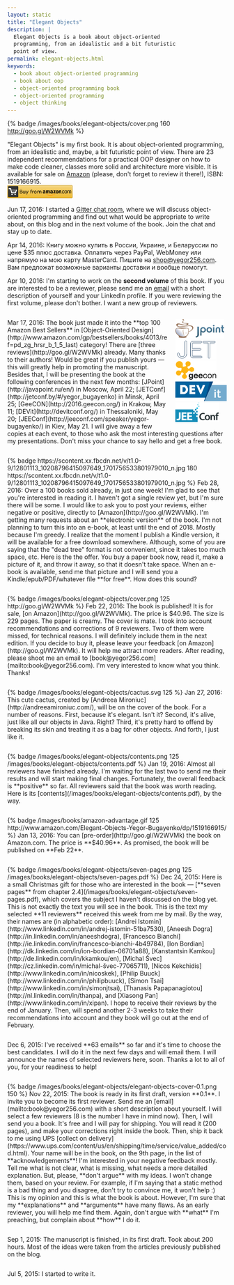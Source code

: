 ```yaml
---
layout: static
title: "Elegant Objects"
description: |
  Elegant Objects is a book about object-oriented
  programming, from an idealistic and a bit futuristic
  point of view.
permalink: elegant-objects.html
keywords:
  - book about object-oriented programming
  - book about oop
  - object-oriented programming book
  - object-oriented programming
  - object thinking
---
```


<style>
.book-event {
  clear: both;
  margin-top: 2em;
}
</style>

{% badge /images/books/elegant-objects/cover.png 160 http://goo.gl/W2WVMk %}

"Elegant Objects" is my first book. It is about object-oriented
programming, from an idealistic and, maybe, a bit futuristic
point of view. There are 23 independent recommendations for
a practical OOP designer on how to make code cleaner, classes
more solid and architecture more visible. It is available for sale
on [Amazon](http://goo.gl/W2WVMk) (please, don't forget to review it there!),
ISBN: 1519166915.<br/>
<a href="http://goo.gl/W2WVMk"><img src='/images/books/amazon-buy-button.png' style='height:30px'/></a>

<!--more-->

Jun 17, 2016:
I started a [Gitter chat room](https://gitter.im/yegor256/elegantobjects),
where we will discuss object-oriented
programming and find out what would be appropriate to write about,
on this blog and in the next volume of the book. Join the chat and stay
up to date.

Apr 14, 2016:
Книгу можно купить в России, Украине, и Беларуссии по цене $35 плюс
доставка. Оплатить через PayPal, WebMoney или напрямую на мою карту
MasterCard. Пишите на [shop@yegor256.com](mailto:shop@yegor256.com).
Вам предложат возможные варианты доставки и вообще помогут.

Apr 10, 2016:
I'm starting to work on the **second volume** of this book. If you are
interested to be a reviewer, please send me an [email](mailto:book@yegor256.com)
with a short description of yourself and your LinkedIn profile. If you were
reviewing the first volume, please don't bother. I want a new group of
reviewers.

<div class="book-event"/>
<div style="float:right;margin-left:1em">
  <a href="http://javapoint.ru/en/">
    <img src="/images/2016/jpoint-2016.png" style="height:45px;" alt="JPoint 2016"/></a><br/>
  <a href="http://jetconf.by/#/yegor_bugayenko">
    <img src="/images/2016/jet-2016.png" style="height:45px;" alt="JET Conference 2016"/></a><br/>
  <a href="http://2016.geecon.org/">
    <img src="/images/2016/geecon-2016.png" style="height:45px;" alt="GeeCON 2016"/></a><br/>
  <a href="http://devitconf.org/">
    <img src="/images/2016/devit-logo.svg" style="height:45px;" alt="DEVit 2016"/></a><br/>
  <a href="http://jeeconf.com/speaker/yegor-bugayenko/">
    <img src="/images/2016/jeeconf-logo.png" style="height:45px;" alt="JEEConf 2016"/></a>
</div>
Mar 17, 2016:
The book just made it into the **top 100 Amazon Best Sellers** in
[Object-Oriented Design](http://www.amazon.com/gp/bestsellers/books/4013/ref=pd_zg_hrsr_b_1_5_last) category!
There are [three reviews](http://goo.gl/W2WVMk)
already. Many thanks to their authors! Would
be great if you publish yours &mdash; this will greatly help
in promoting the manuscript. Besides that, I will be presenting the
book at the following conferences in the next few months:
[JPoint](http://javapoint.ru/en/) in Moscow, April 22;
[JETConf](http://jetconf.by/#/yegor_bugayenko) in Minsk, April 25;
[GeeCON](http://2016.geecon.org/) in Krakow, May 11;
[DEVit](http://devitconf.org/) in Thessaloniki, May 20;
[JEEConf](http://jeeconf.com/speaker/yegor-bugayenko/) in Kiev, May 21.
I will give away a few copies at each event, to those who
ask the most interesting questions after my presentations. Don't miss your
chance to say hello and get a free book.

<div class="book-event"/>
{% badge https://scontent.xx.fbcdn.net/v/t1.0-9/12801113_10208796415097649_1701756533801979010_n.jpg 180 https://scontent.xx.fbcdn.net/v/t1.0-9/12801113_10208796415097649_1701756533801979010_n.jpg %}
Feb 28, 2016:
Over a 100 books sold already, in just one week! I'm glad to see
that you're interested in reading it. I haven't got a single review yet,
but I'm sure there will be some. I would like to ask you to post your
reviews, either negative or positive, directly to
[Amazon](http://goo.gl/W2WVMk).
I'm getting many requests about an **electronic version** of the book.
I'm not planning to turn this into an e-book, at least until the end
of 2018. Mostly because I'm greedy. I realize that the moment I publish
a Kindle version, it will be available for a free download somewhere.
Although, some of you are saying that the "dead tree" format is not
convenient, since it takes too much space, etc. Here is the the offer.
You buy a paper book now, read it, make a picture of it,
and throw it away, so that it doesn't take space. When an e-book is available,
send me that picture and I will send you a Kindle/epub/PDF/whatever
file **for free**. How does this sound?

<div class="book-event"/>
{% badge /images/books/elegant-objects/cover.png 125 http://goo.gl/W2WVMk %}
Feb 22, 2016:
The book is published! It is for sale,
[on Amazon](http://goo.gl/W2WVMk).
The price is $40.96. The size is 229 pages. The paper is creamy.
The cover is mate. I took into account recommendations and corrections
of 9 reviewers. Two of them were missed, for technical reasons. I will
definitely include them in the next edition. If you decide to buy it,
please leave your feedback
[on Amazon](http://goo.gl/W2WVMk).
It will help me attract more readers. After reading, please shoot me
an email to [book@yegor256.com](mailto:book@yegor256.com).
I'm very interested to know what you think. Thanks!

<div class="book-event"/>
{% badge /images/books/elegant-objects/cactus.svg 125 %}
Jan 27, 2016:
This cute cactus, created by [Andreea Mironiuc](http://andreeamironiuc.com/),
will be on the cover of the book. For a number of reasons. First,
because it's elegant. Isn't it? Second, it's alive, just like
all our objects in Java. Right? Third, it's pretty hard to offend by
breaking its skin and treating it as a bag for other objects. And forth,
I just like it.

<div class="book-event"/>
{% badge /images/books/elegant-objects/contents.png 125 /images/books/elegant-objects/contents.pdf %}
Jan 19, 2016:
Almost all reviewers have finished already. I'm waiting for the
last two to send me their results and will start making
final changes. Fortunately, the overall feedback is **positive**
so far. All reviewers said that the book was worth reading.
Here is its [contents](/images/books/elegant-objects/contents.pdf), by the way.

<div class="book-event"/>
{% badge /images/books/amazon-advantage.gif 125 http://www.amazon.com/Elegant-Objects-Yegor-Bugayenko/dp/1519166915/ %}
Jan 13, 2016:
You can [pre-order](http://goo.gl/W2WVMk)
the book on Amazon.com. The price is **$40.96**.
As promised, the book will be published on **Feb 22**.

<div class="book-event"/>
{% badge /images/books/elegant-objects/seven-pages.png 125 /images/books/elegant-objects/seven-pages.pdf %}
Dec 24, 2015:
Here is a small Christmas gift for those who are interested
in the book &mdash; [**seven pages** from chapter 2.4](/images/books/elegant-objects/seven-pages.pdf), which
covers the subject I haven't discussed on the blog yet.
This is not exactly the text you will see in the book. This is the
text my selected **11 reviewers** received this week from me by mail.
By the way, their names are (in alphabetic order):
[Andrei Istomin](http://www.linkedin.com/in/andrej-istomin-51ba7530),
[Aneesh Dogra](http://in.linkedin.com/in/aneeshdogra),
[Francesco Bianchi](http://ie.linkedin.com/in/francesco-bianchi-4b49784),
[Ion Bordian](http://dk.linkedin.com/in/ion-bordian-06701a88),
[Kanstantsin Kamkou](http://de.linkedin.com/in/kkamkou/en),
[Michal Švec](http://cz.linkedin.com/in/michal-švec-77065711),
[Nicos Kekchidis](http://www.linkedin.com/in/nicoskek),
[Philip Buuck](http://www.linkedin.com/in/philipbuuck),
[Simon Tsai](http://www.linkedin.com/in/simonjtsai),
[Thanasis Papapanagiotou](http://nl.linkedin.com/in/thanpa),
and [Xiasong Pan](http://www.linkedin.com/in/xipan).
I hope to receive their reviews by the end of January. Then, will
spend another 2-3 weeks to take their recommendations into account
and they book will go out at the end of February.

<div class="book-event"/>
Dec 6, 2015:
I've received **63 emails** so far and it's time to choose the best candidates.
I will do it in the next few days and will email them. I will announce
the names of selected reviewers here, soon. Thanks a lot to all of you,
for your readiness to help!

<div class="book-event"/>
{% badge /images/books/elegant-objects/elegant-objects-cover-0.1.png 150 %}
Nov 22, 2015:
The book is ready in its first draft, version **0.1**.
I invite you to become its first reviewer. Send me
an [email](mailto:book@yegor256.com) with a short description about yourself.
I will select a few reviewers (8 is the number I have in mind now).
Then, I will send you a book. It's free and I will
pay for shipping. You will read it (200 pages), and make your corrections
right inside the book. Then, ship it back to me using
UPS [collect on delivery](https://www.ups.com/content/us/en/shipping/time/service/value_added/cod.html).
Your name will be in the book, on the 9th page,
in the list of **acknowledgements**!
I'm interested in your negative feedback mostly.
Tell me what is not clear, what is missing, what needs a more detailed
explanation. But, please, **don't argue** with my ideas. I won't change
them, based on your review. For example, if I'm saying that a
static method is a bad thing and you disagree, don't try to
convince me, it won't help :) This is my opinion and this is what the
book is about. However, I'm sure that my **explanations** and **arguments**
have many flaws. As an early reviewer, you will help me find them.
Again, don't argue with **what** I'm preaching, but complain about **how** I do it.

<div class="book-event"/>
Sep 1, 2015:
The manuscript is finished, in its first draft. Took about 200 hours. Most
of the ideas were taken from the articles previously published on the blog.

<div class="book-event"/>
Jul 5, 2015:
I started to write it.

